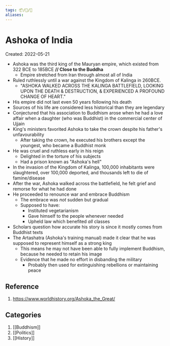 ```yaml
---
tags: 📦/📝/📃
aliases:
---
```



# Ashoka of India
Created: 2022-05-21

- Ashoka was the third king of the Mauryan empire, which existed from 322 BCE to 185BCE **// Close to the Buddha**
	- Empire stretched from Iran through almost all of India
- Ruled ruthlessly until a war against the Kingdom of Kalinga in 260BCE.
	- "ASHOKA WALKED ACROSS THE KALINGA BATTLEFIELD, LOOKING UPON THE DEATH & DESTRUCTION, & EXPERIENCED A PROFOUND CHANGE OF HEART."
- His empire did not last even 50 years following his death
- Sources of his life are considered less historical than they are legendary
- Conjectured that his association to Buddhism arose when he had a love affair when a daughter (who was Buddhist) in the commercial center of Ujjain
- King's ministers favorited Ashoka to take the crown despite his father's unfavourability
	- After taking the crown, he executed his brothers except the youngest, who became a Buddhist monk
- He was cruel and ruthless early in his reign
	- Delighted in the torture of his subjects
	- Had a prison known as "Ashoka's hell"
- In the invasion of the Kingdom of Kalinga, 100,000 inhabitants were slaughtered, over 100,000 deported, and thousands left to die of famine/disease
- After the war, Ashoka walked across the battlefield, he felt grief and remorse for what he had done
- He proceeded to renounce war and embrace Buddhism
	- The embrace was *not* sudden but gradual
	- Supposed to have:
		- Instituted vegetarianism
		- Gave himself to the people whenever needed
		- Upheld law which benefited *all* classes
- Scholars question how accurate his story is since it mostly comes from Buddhist texts
- The Artashatra (Ashoka's training manual) made it clear that he was supposed to represent himself as a strong king
	- This means he may not have been able to fully implement Buddhism, because he needed to retain his image
	- Evidence that he made no effort in disbanding the military
		- Probably then used for extinguishing rebellions or maintaining peace

## Reference
1. https://www.worldhistory.org/Ashoka_the_Great/

## Categories
1. [[Buddhism]]
2. [[Politics]]
3. [[History]]
